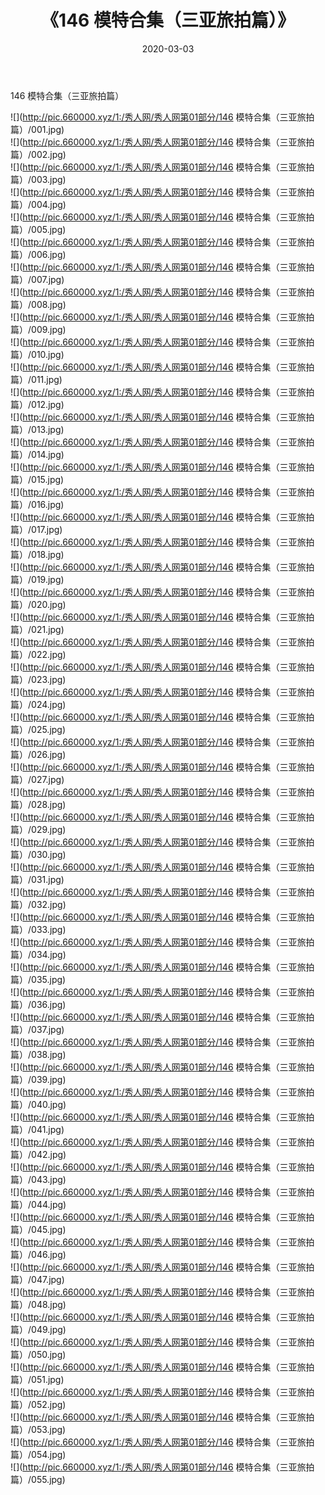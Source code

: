 ﻿---
layout: post
title:  《146 模特合集（三亚旅拍篇）》
date:   2020-03-03
img: http://pic.660000.xyz/1:/秀人网/秀人网第01部分/146 模特合集（三亚旅拍篇）/000.jpg
categories: [美女, 清纯, 唯美]
---

146 模特合集（三亚旅拍篇）

  ![](http://pic.660000.xyz/1:/秀人网/秀人网第01部分/146 模特合集（三亚旅拍篇）/001.jpg) <br> ![](http://pic.660000.xyz/1:/秀人网/秀人网第01部分/146 模特合集（三亚旅拍篇）/002.jpg) <br> ![](http://pic.660000.xyz/1:/秀人网/秀人网第01部分/146 模特合集（三亚旅拍篇）/003.jpg) <br> ![](http://pic.660000.xyz/1:/秀人网/秀人网第01部分/146 模特合集（三亚旅拍篇）/004.jpg) <br> ![](http://pic.660000.xyz/1:/秀人网/秀人网第01部分/146 模特合集（三亚旅拍篇）/005.jpg) <br> ![](http://pic.660000.xyz/1:/秀人网/秀人网第01部分/146 模特合集（三亚旅拍篇）/006.jpg) <br> ![](http://pic.660000.xyz/1:/秀人网/秀人网第01部分/146 模特合集（三亚旅拍篇）/007.jpg) <br> ![](http://pic.660000.xyz/1:/秀人网/秀人网第01部分/146 模特合集（三亚旅拍篇）/008.jpg) <br> ![](http://pic.660000.xyz/1:/秀人网/秀人网第01部分/146 模特合集（三亚旅拍篇）/009.jpg) <br> ![](http://pic.660000.xyz/1:/秀人网/秀人网第01部分/146 模特合集（三亚旅拍篇）/010.jpg) <br> ![](http://pic.660000.xyz/1:/秀人网/秀人网第01部分/146 模特合集（三亚旅拍篇）/011.jpg) <br> ![](http://pic.660000.xyz/1:/秀人网/秀人网第01部分/146 模特合集（三亚旅拍篇）/012.jpg) <br> ![](http://pic.660000.xyz/1:/秀人网/秀人网第01部分/146 模特合集（三亚旅拍篇）/013.jpg) <br> ![](http://pic.660000.xyz/1:/秀人网/秀人网第01部分/146 模特合集（三亚旅拍篇）/014.jpg) <br> ![](http://pic.660000.xyz/1:/秀人网/秀人网第01部分/146 模特合集（三亚旅拍篇）/015.jpg) <br> ![](http://pic.660000.xyz/1:/秀人网/秀人网第01部分/146 模特合集（三亚旅拍篇）/016.jpg) <br> ![](http://pic.660000.xyz/1:/秀人网/秀人网第01部分/146 模特合集（三亚旅拍篇）/017.jpg) <br> ![](http://pic.660000.xyz/1:/秀人网/秀人网第01部分/146 模特合集（三亚旅拍篇）/018.jpg) <br> ![](http://pic.660000.xyz/1:/秀人网/秀人网第01部分/146 模特合集（三亚旅拍篇）/019.jpg) <br> ![](http://pic.660000.xyz/1:/秀人网/秀人网第01部分/146 模特合集（三亚旅拍篇）/020.jpg) <br> ![](http://pic.660000.xyz/1:/秀人网/秀人网第01部分/146 模特合集（三亚旅拍篇）/021.jpg) <br> ![](http://pic.660000.xyz/1:/秀人网/秀人网第01部分/146 模特合集（三亚旅拍篇）/022.jpg) <br> ![](http://pic.660000.xyz/1:/秀人网/秀人网第01部分/146 模特合集（三亚旅拍篇）/023.jpg) <br> ![](http://pic.660000.xyz/1:/秀人网/秀人网第01部分/146 模特合集（三亚旅拍篇）/024.jpg) <br> ![](http://pic.660000.xyz/1:/秀人网/秀人网第01部分/146 模特合集（三亚旅拍篇）/025.jpg) <br> ![](http://pic.660000.xyz/1:/秀人网/秀人网第01部分/146 模特合集（三亚旅拍篇）/026.jpg) <br> ![](http://pic.660000.xyz/1:/秀人网/秀人网第01部分/146 模特合集（三亚旅拍篇）/027.jpg) <br> ![](http://pic.660000.xyz/1:/秀人网/秀人网第01部分/146 模特合集（三亚旅拍篇）/028.jpg) <br> ![](http://pic.660000.xyz/1:/秀人网/秀人网第01部分/146 模特合集（三亚旅拍篇）/029.jpg) <br> ![](http://pic.660000.xyz/1:/秀人网/秀人网第01部分/146 模特合集（三亚旅拍篇）/030.jpg) <br> ![](http://pic.660000.xyz/1:/秀人网/秀人网第01部分/146 模特合集（三亚旅拍篇）/031.jpg) <br> ![](http://pic.660000.xyz/1:/秀人网/秀人网第01部分/146 模特合集（三亚旅拍篇）/032.jpg) <br> ![](http://pic.660000.xyz/1:/秀人网/秀人网第01部分/146 模特合集（三亚旅拍篇）/033.jpg) <br> ![](http://pic.660000.xyz/1:/秀人网/秀人网第01部分/146 模特合集（三亚旅拍篇）/034.jpg) <br> ![](http://pic.660000.xyz/1:/秀人网/秀人网第01部分/146 模特合集（三亚旅拍篇）/035.jpg) <br> ![](http://pic.660000.xyz/1:/秀人网/秀人网第01部分/146 模特合集（三亚旅拍篇）/036.jpg) <br> ![](http://pic.660000.xyz/1:/秀人网/秀人网第01部分/146 模特合集（三亚旅拍篇）/037.jpg) <br> ![](http://pic.660000.xyz/1:/秀人网/秀人网第01部分/146 模特合集（三亚旅拍篇）/038.jpg) <br> ![](http://pic.660000.xyz/1:/秀人网/秀人网第01部分/146 模特合集（三亚旅拍篇）/039.jpg) <br> ![](http://pic.660000.xyz/1:/秀人网/秀人网第01部分/146 模特合集（三亚旅拍篇）/040.jpg) <br> ![](http://pic.660000.xyz/1:/秀人网/秀人网第01部分/146 模特合集（三亚旅拍篇）/041.jpg) <br> ![](http://pic.660000.xyz/1:/秀人网/秀人网第01部分/146 模特合集（三亚旅拍篇）/042.jpg) <br> ![](http://pic.660000.xyz/1:/秀人网/秀人网第01部分/146 模特合集（三亚旅拍篇）/043.jpg) <br> ![](http://pic.660000.xyz/1:/秀人网/秀人网第01部分/146 模特合集（三亚旅拍篇）/044.jpg) <br> ![](http://pic.660000.xyz/1:/秀人网/秀人网第01部分/146 模特合集（三亚旅拍篇）/045.jpg) <br> ![](http://pic.660000.xyz/1:/秀人网/秀人网第01部分/146 模特合集（三亚旅拍篇）/046.jpg) <br> ![](http://pic.660000.xyz/1:/秀人网/秀人网第01部分/146 模特合集（三亚旅拍篇）/047.jpg) <br> ![](http://pic.660000.xyz/1:/秀人网/秀人网第01部分/146 模特合集（三亚旅拍篇）/048.jpg) <br> ![](http://pic.660000.xyz/1:/秀人网/秀人网第01部分/146 模特合集（三亚旅拍篇）/049.jpg) <br> ![](http://pic.660000.xyz/1:/秀人网/秀人网第01部分/146 模特合集（三亚旅拍篇）/050.jpg) <br> ![](http://pic.660000.xyz/1:/秀人网/秀人网第01部分/146 模特合集（三亚旅拍篇）/051.jpg) <br> ![](http://pic.660000.xyz/1:/秀人网/秀人网第01部分/146 模特合集（三亚旅拍篇）/052.jpg) <br> ![](http://pic.660000.xyz/1:/秀人网/秀人网第01部分/146 模特合集（三亚旅拍篇）/053.jpg) <br> ![](http://pic.660000.xyz/1:/秀人网/秀人网第01部分/146 模特合集（三亚旅拍篇）/054.jpg) <br> ![](http://pic.660000.xyz/1:/秀人网/秀人网第01部分/146 模特合集（三亚旅拍篇）/055.jpg) <br>